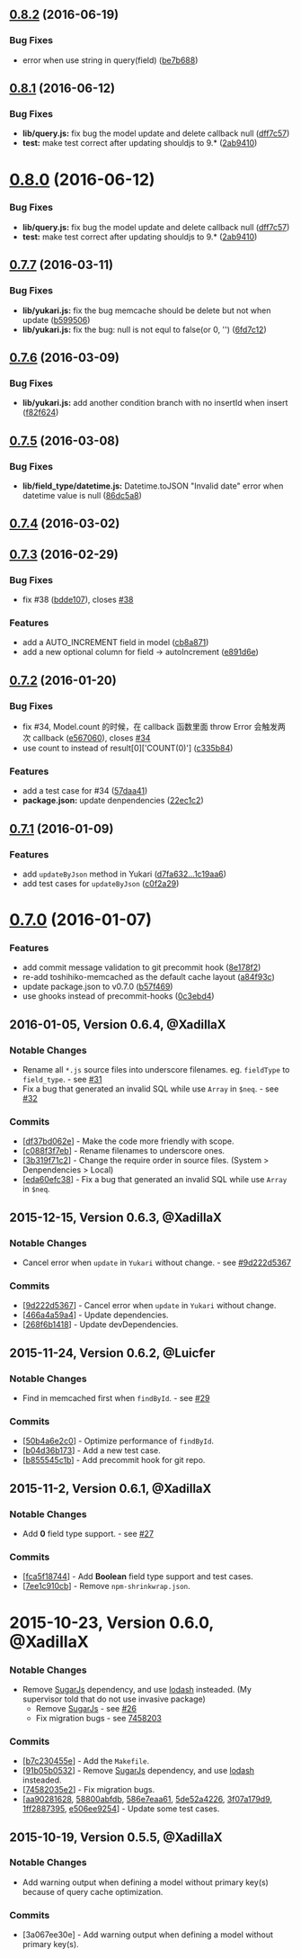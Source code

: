 <a name="0.8.2"></a>
## [0.8.2](https://github.com/XadillaX/Toshihiko/compare/0.8.1...v0.8.2) (2016-06-19)

### Bug Fixes

* error when use string in query(field) ([be7b688](https://github.com/XadillaX/Toshihiko/commit/be7b688))

<a name="0.8.1"></a>
## [0.8.1](https://github.com/XadillaX/Toshihiko/compare/v0.7.7...v0.8.1) (2016-06-12)

### Bug Fixes

* **lib/query.js:** fix bug the model update and delete callback null ([dff7c57](https://github.com/XadillaX/Toshihiko/commit/dff7c57))
* **test:** make test correct after updating shouldjs to 9.* ([2ab9410](https://github.com/XadillaX/Toshihiko/commit/2ab9410))

<a name="0.8.0"></a>
# [0.8.0](https://github.com/XadillaX/Toshihiko/compare/v0.7.7...v0.8.0) (2016-06-12)



### Bug Fixes

* **lib/query.js:** fix bug the model update and delete callback null ([dff7c57](https://github.com/XadillaX/Toshihiko/commit/dff7c57))
* **test:** make test correct after updating shouldjs to 9.* ([2ab9410](https://github.com/XadillaX/Toshihiko/commit/2ab9410))



<a name="0.7.7"></a>
## [0.7.7](https://github.com/XadillaX/Toshihiko/compare/v0.7.6...v0.7.7) (2016-03-11)


### Bug Fixes

* **lib/yukari.js:** fix the bug memcache should be delete but not when update ([b599506](https://github.com/XadillaX/Toshihiko/commit/b599506))
* **lib/yukari.js:** fix the bug: null is not equl to false(or 0, '') ([6fd7c12](https://github.com/XadillaX/Toshihiko/commit/6fd7c12))



<a name="0.7.6"></a>
## [0.7.6](https://github.com/XadillaX/Toshihiko/compare/v0.7.5...v0.7.6) (2016-03-09)


### Bug Fixes

* **lib/yukari.js:** add another condition branch with no insertId when insert ([f82f624](https://github.com/XadillaX/Toshihiko/commit/f82f624))



<a name="0.7.5"></a>
## [0.7.5](https://github.com/XadillaX/Toshihiko/compare/v0.7.4...v0.7.5) (2016-03-08)


### Bug Fixes

* **lib/field_type/datetime.js:** Datetime.toJSON "Invalid date" error when datetime value is null ([86dc5a8](https://github.com/XadillaX/Toshihiko/commit/86dc5a8))



<a name="0.7.4"></a>
## [0.7.4](https://github.com/XadillaX/Toshihiko/compare/v0.7.3...v0.7.4) (2016-03-02)




<a name="0.7.3"></a>
## [0.7.3](https://github.com/XadillaX/Toshihiko/compare/v0.7.2...v0.7.3) (2016-02-29)


### Bug Fixes

* fix #38 ([bdde107](https://github.com/XadillaX/Toshihiko/commit/bdde107)), closes [#38](https://github.com/XadillaX/Toshihiko/issues/38)

### Features

* add a AUTO_INCREMENT field in model ([cb8a871](https://github.com/XadillaX/Toshihiko/commit/cb8a871))
* add a new optional column for field -> autoIncrement ([e891d6e](https://github.com/XadillaX/Toshihiko/commit/e891d6e))



<a name="0.7.2"></a>
## [0.7.2](https://github.com/XadillaX/Toshihiko/compare/v0.7.1...v0.7.2) (2016-01-20)

### Bug Fixes

* fix #34, Model.count 的时候，在 callback 函数里面 throw Error 会触发两次 callback ([e567060](https://github.com/XadillaX/Toshihiko/commit/e567060)), closes [#34](https://github.com/XadillaX/Toshihiko/issues/34)
* use count to instead of result[0]['COUNT(0)'] ([c335b84](https://github.com/XadillaX/Toshihiko/commit/c335b84))

### Features

* add a test case for #34 ([57daa41](https://github.com/XadillaX/Toshihiko/commit/57daa41))
* **package.json:** update denpendencies ([22ec1c2](https://github.com/XadillaX/Toshihiko/commit/22ec1c2))

<a name="0.7.1"></a>
## [0.7.1](https://github.com/XadillaX/Toshihiko/compare/v0.7.0...v0.7.1) (2016-01-09)

### Features

* add `updateByJson` method in Yukari ([d7fa632...1c19aa6](https://github.com/XadillaX/Toshihiko/compare/d7fa632...1c19aa6))
* add test cases for `updateByJson` ([c0f2a29](https://github.com/XadillaX/Toshihiko/commit/c0f2a291661f4c89227ac5f63e20bff1eaef9e0a))

# [0.7.0](https://github.com/XadillaX/Toshihiko/compare/0.6.4...v0.7.0) (2016-01-07)

### Features

* add commit message validation to git precommit hook ([8e178f2](https://github.com/XadillaX/Toshihiko/commit/8e178f2))
* re-add toshihiko-memcached as the default cache layout ([a84f93c](https://github.com/XadillaX/Toshihiko/commit/a84f93c))
* update package.json to v0.7.0 ([b57f469](https://github.com/XadillaX/Toshihiko/commit/b57f469))
* use ghooks instead of precommit-hooks ([0c3ebd4](https://github.com/XadillaX/Toshihiko/commit/0c3ebd4))

## 2016-01-05, Version 0.6.4, @XadillaX

### Notable Changes

  + Rename all `*.js` source files into underscore filenames. eg. `fieldType` to `field_type`. - see [#31](https://github.com/XadillaX/Toshihiko/pull/31)
  + Fix a bug that generated an invalid SQL while use `Array` in `$neq`. - see [#32](http://github.com/XadillaX/Toshihiko/pull/32)

### Commits
  + [[df37bd062e](https://github.com/XadillaX/Toshihiko/commit/df37bd062e)] - Make the code more friendly with scope.
  + [[c088f3f7eb](https://github.com/XadillaX/Toshihiko/commit/c088f3f7eb)] - Rename filenames to underscore ones.
  + [[3b319f71c2](https://github.com/XadillaX/Toshihiko/commit/3b319f71c2)] - Change the require order in source files. (System > Denpendencies > Local)
  + [[eda60efc38](https://github.com/XadillaX/Toshihiko/commit/eda60efc38)] - Fix a bug that generated an invalid SQL while use `Array` in `$neq`.

## 2015-12-15, Version 0.6.3, @XadillaX

### Notable Changes

  + Cancel error when `update` in `Yukari` without change. - see [#9d222d5367](https://github.com/XadillaX/Toshihiko/commit/9d222d53677970375feb13e861cfc80bee265998)

### Commits
  + [[9d222d5367](https://github.com/XadillaX/Toshihiko/commit/9d222d5367)] - Cancel error when `update` in `Yukari` without change.
  + [[466a4a59a4](https://github.com/XadillaX/Toshihiko/commit/466a4a59a4)] - Update dependencies.
  + [[268f6b1418](https://github.com/XadillaX/Toshihiko/commit/268f6b1418)] - Update devDependencies.

## 2015-11-24, Version 0.6.2, @Luicfer

### Notable Changes

  + Find in memcached first when `findById`. - see [#29](https://github.com/XadillaX/Toshihiko/pull/29)

### Commits
  + [[50b4a6e2c0](https://github.com/XadillaX/Toshihiko/commit/50b4a6e2c0)] - Optimize performance of `findById`.
  + [[b04d36b173](https://github.com/XadillaX/Toshihiko/commit/b04d36b173)] - Add a new test case.
  + [[b855545c1b](https://github.com/XadillaX/Toshihiko/commit/b855545c1b)] - Add precommit hook for git repo.

## 2015-11-2, Version 0.6.1, @XadillaX

### Notable Changes

  + Add **0** field type support. - see [#27](https://github.com/XadillaX/Toshihiko/pull/27)

### Commits
  + [[fca5f18744](https://github.com/XadillaX/Toshihiko/commit/fca5f18744)] - Add **Boolean** field type support and test cases.
  + [[7ee1c910cb](https://github.com/XadillaX/Toshihiko/commit/7ee1c910cb)] - Remove `npm-shrinkwrap.json`.

# 2015-10-23, Version 0.6.0, @XadillaX

### Notable Changes

+ Remove [SugarJs](http://sugarjs.com/) dependency, and use [lodash](https://lodash.com/) insteaded. (My supervisor told that do not use invasive package)
  - Remove [SugarJs](http://sugarjs.com/) - see [#26](https://github.com/XadillaX/Toshihiko/pull/26)
  - Fix migration bugs - see [7458203](https://github.com/XadillaX/Toshihiko/commit/7458203)

### Commits
  + [[b7c230455e](https://github.com/XadillaX/Toshihiko/commit/b7c230455e)] - Add the `Makefile`.
  + [[91b05b0532](https://github.com/XadillaX/Toshihiko/commit/91b05b0532)] - Remove [SugarJs](http://sugarjs.com/) dependency, and use [lodash](https://lodash.com/) insteaded.
  + [[74582035e2](https://github.com/XadillaX/Toshihiko/commit/74582035e2)] - Fix migration bugs.
  + [[aa90281628](https://github.com/XadillaX/Toshihiko/commit/aa90281628), [58800abfdb](https://github.com/XadillaX/Toshihiko/commit/58800abfdb), [586e7eaa61](https://github.com/XadillaX/Toshihiko/commit/586e7eaa61), [5de52a4226](https://github.com/XadillaX/Toshihiko/commit/5de52a4226), [3f07a179d9](https://github.com/XadillaX/Toshihiko/commit/3f07a179d9), [1ff2887395](1ff2887395), [e506ee9254](https://github.com/XadillaX/Toshihiko/commit/e506ee9254)] - Update some test cases.

## 2015-10-19, Version 0.5.5, @XadillaX

### Notable Changes

+ Add warning output when defining a model without primary key(s) because of query cache optimization.

### Commits

+ [3a067ee30e] - Add warning output when defining a model without primary key(s).
